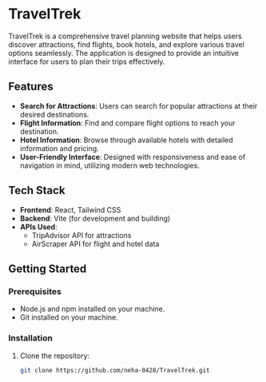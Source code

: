 # TravelTrek

TravelTrek is a comprehensive travel planning website that helps users discover attractions, find flights, book hotels, and explore various travel options seamlessly. The application is designed to provide an intuitive interface for users to plan their trips effectively.

## Features

- **Search for Attractions**: Users can search for popular attractions at their desired destinations.
- **Flight Information**: Find and compare flight options to reach your destination.
- **Hotel Information**: Browse through available hotels with detailed information and pricing.
- **User-Friendly Interface**: Designed with responsiveness and ease of navigation in mind, utilizing modern web technologies.

## Tech Stack

- **Frontend**: React, Tailwind CSS
- **Backend**: Vite (for development and building)
- **APIs Used**: 
  - TripAdvisor API for attractions
  - AirScraper API for flight and hotel data

## Getting Started

### Prerequisites

- Node.js and npm installed on your machine.
- Git installed on your machine.

### Installation

1. Clone the repository:
   ```bash
   git clone https://github.com/neha-0428/TravelTrek.git
